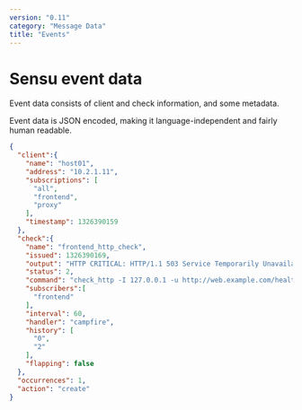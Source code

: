 ```yaml
---
version: "0.11"
category: "Message Data"
title: "Events"
---
```


# Sensu event data

Event data consists of client and check information, and some metadata.

Event data is JSON encoded, making it  language-independent and fairly human readable.

~~~ json
{
  "client":{
    "name": "host01",
    "address": "10.2.1.11",
    "subscriptions": [
      "all",
      "frontend",
      "proxy"
    ],
    "timestamp": 1326390159
  },
  "check":{
    "name": "frontend_http_check",
    "issued": 1326390169,
    "output": "HTTP CRITICAL: HTTP/1.1 503 Service Temporarily Unavailable",
    "status": 2,
    "command": "check_http -I 127.0.0.1 -u http://web.example.com/healthcheck.html -R 'pageok'",
    "subscribers":[
      "frontend"
    ],
    "interval": 60,
    "handler": "campfire",
    "history": [
      "0",
      "2"
    ],
    "flapping": false
  },
  "occurrences": 1,
  "action": "create"
}
~~~
